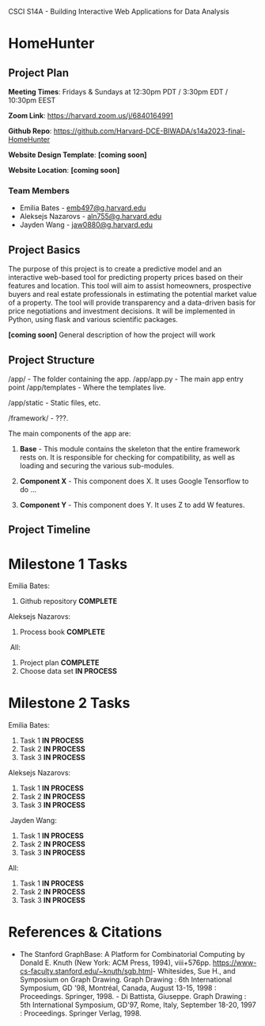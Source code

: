 CSCI S14A - Building Interactive Web Applications for Data Analysis

# HomeHunter

## Project Plan

**Meeting Times**: Fridays & Sundays at 12:30pm PDT / 3:30pm EDT / 10:30pm EEST

**Zoom Link**: https://harvard.zoom.us/j/6840164991

**Github Repo**: https://github.com/Harvard-DCE-BIWADA/s14a2023-final-HomeHunter

**Website Design Template**: **[coming soon]**

**Website Location**: **[coming soon]**

### Team Members

- Emilia Bates - emb497@g.harvard.edu
- Aleksejs Nazarovs - aln755@g.harvard.edu
- Jayden Wang - jaw0880@g.harvard.edu

## Project Basics

The purpose of this project is to create a predictive model and an interactive web-based tool for predicting property prices based on their features and location. This tool will aim to assist homeowners, prospective buyers and real estate professionals in estimating the potential market value of a property. The tool will provide transparency and a data-driven basis for price negotiations and investment decisions. It will be implemented in Python, using flask and various scientific packages.

**[coming soon]** General description of how the project will work

## Project Structure

/app/ - The folder containing the app.
/app/app.py - The main app entry point
/app/templates - Where the templates live.

/app/static - Static files, etc.

/framework/ - ???.

The main components of the app are:

1. **Base** - This module contains the skeleton that the entire framework rests on. It is responsible
   for checking for compatibility, as well as loading and securing the various sub-modules.

2. **Component X** - This component does X. It uses Google Tensorflow to do ...

3. **Component Y** - This component does Y. It uses Z to add W features.

## Project Timeline

# Milestone 1 Tasks

Emilia Bates:
1. Github repository **COMPLETE**


Aleksejs Nazarovs:
1. Process book **COMPLETE**

​
All:
1. Project plan **COMPLETE**
2. Choose data set **IN PROCESS**
   ​

# Milestone 2 Tasks


Emilia Bates:
1. Task 1 **IN PROCESS**
2. Task 2 **IN PROCESS**
3. Task 3 **IN PROCESS**
​

Aleksejs Nazarovs:
1. Task 1 **IN PROCESS**
2. Task 2 **IN PROCESS**
3. Task 3 **IN PROCESS**

​
Jayden Wang:
1. Task 1 **IN PROCESS**
2. Task 2 **IN PROCESS**
3. Task 3 **IN PROCESS**


All:
1. Task 1 **IN PROCESS**
2. Task 2 **IN PROCESS**
3. Task 3 **IN PROCESS**
   ​

# References & Citations

- The Stanford GraphBase: A Platform for Combinatorial Computing by Donald E. Knuth (New York: ACM Press, 1994), viii+576pp.
https://www-cs-faculty.stanford.edu/~knuth/sgb.html
​- Whitesides, Sue H., and Symposium on Graph Drawing. Graph Drawing : 6th International Symposium, GD '98, Montréal, Canada, August 13-15, 1998 : Proceedings. Springer, 1998.
​- Di Battista, Giuseppe. Graph Drawing : 5th International Symposium, GD'97, Rome, Italy, September 18-20, 1997 : Proceedings. Springer Verlag, 1998.
